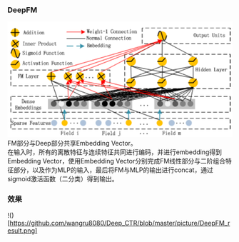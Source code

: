 ### DeepFM
![](https://github.com/wangru8080/Deep_CTR/blob/master/picture/DeepFM.png)  
FM部分与Deep部分共享Embedding Vector。  
在输入时，所有的离散特征与连续特征共同进行编码，并进行embedding得到Embedding Vector，使用Embedding Vector分别完成FM线性部分与二阶组合特征部分，以及作为MLP的输入，最后将FM与MLP的输出进行concat，通过sigmoid激活函数（二分类）得到输出。

### 效果
!()[https://github.com/wangru8080/Deep_CTR/blob/master/picture/DeepFM_result.png]
